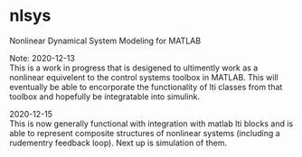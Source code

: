 # nlsys
Nonlinear Dynamical System Modeling for MATLAB

Note: 2020-12-13  
This is a work in progress that is desigened to ultimently work as a
nonlinear equivelent to the control systems toolbox in MATLAB. This 
will eventually be able to encorporate the functionality of lti classes
from that toolbox and hopefully be integratable into simulink.

2020-12-15  
This is now generally functional with integration with matlab lti blocks
and is able to represent composite structures of nonlinear systems
(including a rudementry feedback loop). Next up is simulation of them.